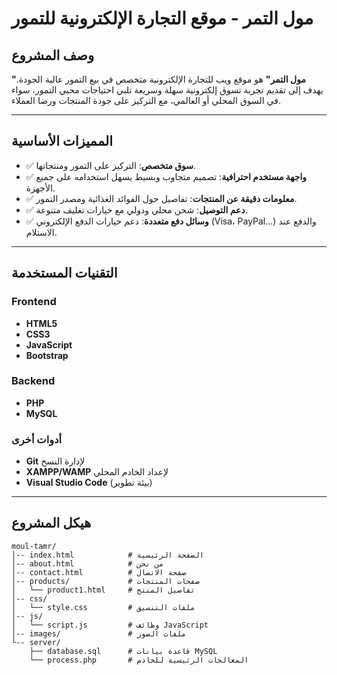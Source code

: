 # مول التمر - موقع التجارة الإلكترونية للتمور

## وصف المشروع  
**"مول التمر"** هو موقع ويب للتجارة الإلكترونية متخصص في بيع التمور عالية الجودة. يهدف إلى تقديم تجربة تسوق إلكترونية سهلة وسريعة تلبي احتياجات محبي التمور، سواء في السوق المحلي أو العالمي، مع التركيز على جودة المنتجات ورضا العملاء.

---

## المميزات الأساسية  
- ✅ **سوق متخصص**: التركيز على التمور ومنتجاتها.  
- ✅ **واجهة مستخدم احترافية**: تصميم متجاوب وبسيط يسهل استخدامه على جميع الأجهزة.  
- ✅ **معلومات دقيقة عن المنتجات**: تفاصيل حول الفوائد الغذائية ومصدر التمور.  
- ✅ **دعم التوصيل**: شحن محلي ودولي مع خيارات تغليف متنوعة.  
- ✅ **وسائل دفع متعددة**: دعم خيارات الدفع الإلكتروني (Visa، PayPal...) والدفع عند الاستلام.  

---

## التقنيات المستخدمة  

### Frontend  
- **HTML5**  
- **CSS3**  
- **JavaScript**  
- **Bootstrap**  

### Backend  
- **PHP**  
- **MySQL**  

### أدوات أخرى  
- **Git** لإدارة النسخ  
- **XAMPP/WAMP** لإعداد الخادم المحلي  
- **Visual Studio Code** (بيئة تطوير)  

---

## هيكل المشروع  
```plaintext
moul-tamr/
│-- index.html            # الصفحة الرئيسية  
│-- about.html            # من نحن  
│-- contact.html          # صفحة الاتصال  
│-- products/             # صفحات المنتجات  
│   └── product1.html     # تفاصيل المنتج  
│-- css/  
│   └── style.css         # ملفات التنسيق  
│-- js/  
│   └── script.js         # وظائف JavaScript  
│-- images/               # ملفات الصور  
└-- server/  
    ├── database.sql      # قاعدة بيانات MySQL  
    └── process.php       # المعالجات الرئيسية للخادم  
